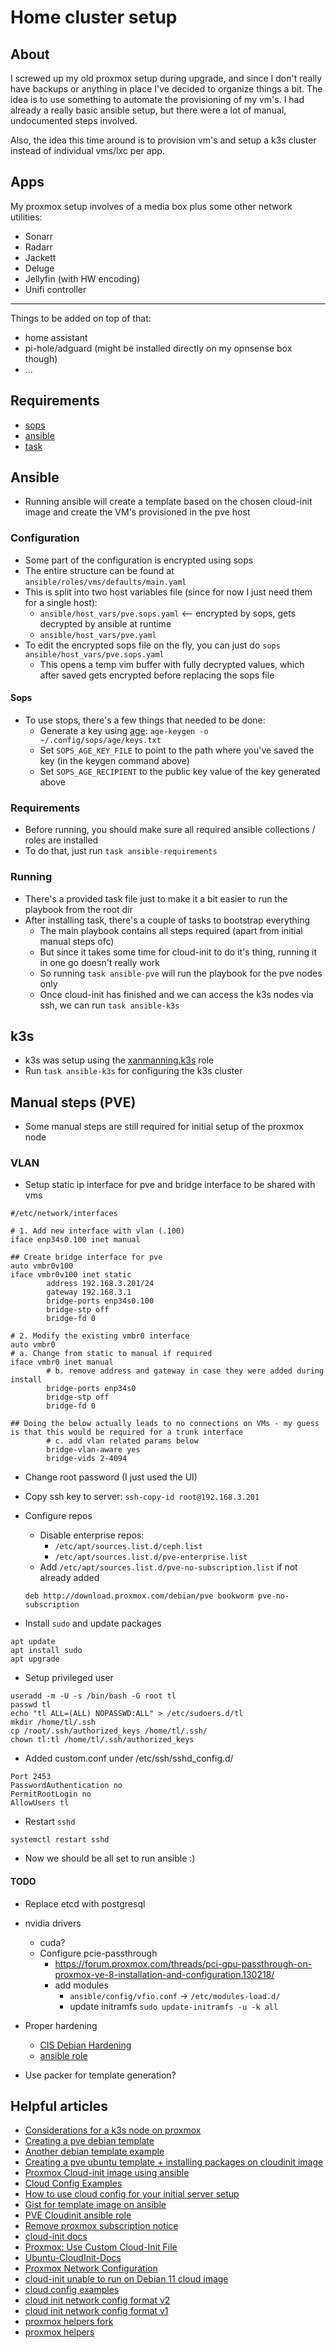 # Home cluster setup

## About
I screwed up my old proxmox setup during upgrade, and since I don't really have backups or anything in place I've decided to organize things a bit.
The idea is to use something to automate the provisioning of my vm's. I had already a really basic ansible setup, but there were a lot of manual, undocumented steps involved.

Also, the idea this time around is to provision vm's and setup a k3s cluster instead of individual vms/lxc per app.

## Apps
My proxmox setup involves of a media box plus some other network utilities:
- Sonarr
- Radarr
- Jackett
- Deluge
- Jellyfin (with HW encoding)
- Unifi controller
---
Things to be added on top of that:
- home assistant
- pi-hole/adguard (might be installed directly on my opnsense box though)
- ...

## Requirements
- [sops](https://github.com/getsops/sops)
- [ansible](https://docs.ansible.com/ansible/latest/index.html)
- [task](https://taskfile.dev/)

## Ansible
- Running ansible will create a template based on the chosen cloud-init image and create the VM's
  provisioned in the pve host

### Configuration
- Some part of the configuration is encrypted using sops
- The entire structure can be found at `ansible/roles/vms/defaults/main.yaml`
- This is split into two host variables file (since for now I just need them for a single host):
    - `ansible/host_vars/pve.sops.yaml` <-- encrypted by sops, gets decrypted by ansible at runtime
    - `ansible/host_vars/pve.yaml`
- To edit the encrypted sops file on the fly, you can just do `sops ansible/host_vars/pve.sops.yaml`
    - This opens a temp vim buffer with fully decrypted values, which after saved gets encrypted before replacing the sops file

#### Sops
- To use stops, there's a few things that needed to be done:
    - Generate a key using [age](https://github.com/FiloSottile/age): `age-keygen -o ~/.config/sops/age/keys.txt`
    - Set `SOPS_AGE_KEY_FILE` to point to the path where you've saved the key (in the keygen command above)
    - Set `SOPS_AGE_RECIPIENT` to the public key value of the key generated above

### Requirements
- Before running, you should make sure all required ansible collections / roles are installed
- To do that, just run `task ansible-requirements`

### Running
- There's a provided task file just to make it a bit easier to run the playbook from the root dir
- After installing task, there's a couple of tasks to bootstrap everything
    - The main playbook contains all steps required (apart from initial manual steps ofc)
    - But since it takes some time for cloud-init to do it's thing, running it in one go doesn't really work
    - So running `task ansible-pve` will run the playbook for the pve nodes only
    - Once cloud-init has finished and we can access the k3s nodes via ssh, we can run `task ansible-k3s`

## k3s
- k3s was setup using the [xanmanning.k3s](https://galaxy.ansible.com/ui/standalone/roles/xanmanning/k3s/) role
- Run `task ansible-k3s` for configuring the k3s cluster

## Manual steps (PVE)
- Some manual steps are still required for initial setup of the proxmox node

### VLAN
- Setup static ip interface for pve and bridge interface to be shared with vms
```
#/etc/network/interfaces

# 1. Add new interface with vlan (.100)
iface enp34s0.100 inet manual

## Create bridge interface for pve
auto vmbr0v100
iface vmbr0v100 inet static
        address 192.168.3.201/24
        gateway 192.168.3.1
        bridge-ports enp34s0.100
        bridge-stp off
        bridge-fd 0

# 2. Modify the existing vmbr0 interface
auto vmbr0
# a. Change from static to manual if required
iface vmbr0 inet manual
        # b. remove address and gateway in case they were added during install
        bridge-ports enp34s0
        bridge-stp off
        bridge-fd 0

## Doing the below actually leads to no connections on VMs - my guess is that this would be required for a trunk interface
        # c. add vlan related params below
        bridge-vlan-aware yes
        bridge-vids 2-4094
```

- Change root password (I just used the UI)
- Copy ssh key to server: `ssh-copy-id root@192.168.3.201`
- Configure repos
    - Disable enterprise repos:
        - `/etc/apt/sources.list.d/ceph.list`
        - `/etc/apt/sources.list.d/pve-enterprise.list`
    - Add `/etc/apt/sources.list.d/pve-no-subscription.list` if not already added
    ```
    deb http://download.proxmox.com/debian/pve bookworm pve-no-subscription
    ```

- Install `sudo` and update packages
```
apt update
apt install sudo
apt upgrade
```

- Setup privileged user
```
useradd -m -U -s /bin/bash -G root tl
passwd tl
echo "tl ALL=(ALL) NOPASSWD:ALL" > /etc/sudoers.d/tl
mkdir /home/tl/.ssh
cp /root/.ssh/authorized_keys /home/tl/.ssh/
chown tl:tl /home/tl/.ssh/authorized_keys
```

- Added custom.conf under /etc/ssh/sshd_config.d/
```
Port 2453
PasswordAuthentication no
PermitRootLogin no
AllowUsers tl
```
- Restart `sshd`
```
systemctl restart sshd
```

- Now we should be all set to run ansible :)

#### TODO
- Replace etcd with postgresql

- nvidia drivers
    - cuda?
    - Configure pcie-passthrough
        - https://forum.proxmox.com/threads/pci-gpu-passthrough-on-proxmox-ve-8-installation-and-configuration.130218/
        - add modules
            - `ansible/config/vfio.conf` -> `/etc/modules-load.d/`
            - update initramfs `sudo update-initramfs -u -k all`

- Proper hardening
    - [CIS Debian Hardening](https://github.com/ovh/debian-cis)
    - [ansible role](https://github.com/konstruktoid/ansible-role-hardening)

- Use packer for template generation?

## Helpful articles
- [Considerations for a k3s node on proxmox](https://onedr0p.github.io/home-ops/notes/proxmox-considerations.html)
- [Creating a pve debian template](https://www.aidenwebb.com/posts/create-a-debian-cloud-init-template-on-proxmox/)
- [Another debian template example](https://gist.github.com/chriswayg/b6421dcc69cb3b7e41f2998f1150e1df#steps-for-creating-a-debian-10-cloud-template)
- [Creating a pve ubuntu template + installing packages on cloudinit image](https://cloudinit.readthedocs.io/en/latest/reference/examples.htmlrksie1988/proxmox-template-with-cloud-image-and-cloud-init-3660)
- [Proxmox Cloud-init image using ansible](https://www.timatlee.com/post/proxmox-cloudinit-image-ansible/)
- [Cloud Config Examples](https://cloudinit.readthedocs.io/en/latest/reference/examples.html)
- [How to use cloud config for your initial server setup](https://www.digitalocean.com/community/tutorials/how-to-use-cloud-config-for-your-initial-server-setup)
- [Gist for template image on ansible](https://gist.github.com/timatlee/855fab414c85a6881ee7b196476a9d60)
- [PVE Cloudinit ansible role](https://github.com/Gurdt55lol/Ansible_create_Ubuntu-CloudInit_with_Proxmox)
- [Remove proxmox subscription notice](https://johnscs.com/remove-proxmox51-subscription-notice/)
- [cloud-init docs](https://cloudinit.readthedocs.io/en/latest/howto/debug_user_data.html)
- [Proxmox: Use Custom Cloud-Init File](https://github.com/chris2k20/proxmox-cloud-init)
- [Ubuntu-CloudInit-Docs](https://github.com/UntouchedWagons/Ubuntu-CloudInit-Docs)
- [Proxmox Network Configuration](https://pve.proxmox.com/wiki/Network_Configuration)
- [cloud-init unable to run on Debian 11 cloud image](https://forum.proxmox.com/threads/cloud-init-unable-to-run-on-debian-11-cloud-image.126435/page-2)
- [cloud config examples](https://cloudinit.readthedocs.io/en/20.4.1/topics/examples.html)
- [cloud init network config format v2](https://cloudinit.readthedocs.io/en/latest/reference/network-config-format-v2.html)
- [cloud init network config format v1](https://cloudinit.readthedocs.io/en/20.4.1/topics/network-config-format-v1.html)
- [proxmox helpers fork](https://github.com/aitkar/vm-lxc-config-proxmox)
- [proxmox helpers](https://github.com/tteck/Proxmox)
